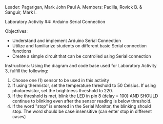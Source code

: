 Leader: Pagarigan, Mark John Paul A.
Members: Padilla, Rovick B. & Sanguir, Mark I.

Laboratory Activity #4: Arduino Serial Connection

Objectives:
- Understand and implement Arduino Serial Connection
- Utilize and familiarize students on different basic Serial connection functions
- Create a simple circuit that can be controlled using Serial connection

Instructions:
Using the diagram and code base used for Laboratory Activity 3, fulfill the following:
1. Choose one (1) sensor to be used in this activity
2. If using thermistor, set the temperature threshold to 50 Celsius. If using photoresistor, set the brightness threshold to 220.
3. If the threshold is met, blink the LED in pin 8 (delay = 100) AND SHOULD continue to blinking even after the sensor reading is below threshold.
4. If the word "stop" is entered in the Serial Monitor, the blinking should stop. The word should be case insensitive (can enter stop in different cases)
